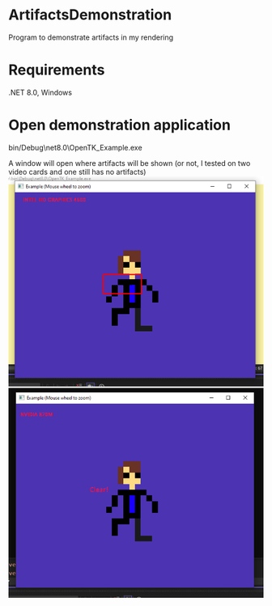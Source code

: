 # ArtifactsDemonstration
Program to demonstrate artifacts in my rendering

# Requirements
.NET 8.0, Windows

# Open demonstration application
bin/Debug\net8.0\OpenTK_Example.exe

A window will open where artifacts will be shown (or not, I tested on two video cards and one still has no artifacts)
![Alt text](Intel_HD_4600.png?raw=true "Screenshot using a video card that has artifacts")
![Alt text](Nvidia_820M.png?raw=true "Screenshot using a video card that does not have artifacts")
